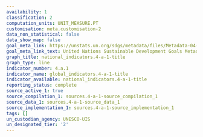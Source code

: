 ```yaml
---
availability: 1
classification: 2
computation_units: UNIT_MEASURE.PT
customisation: meta.customisation-2
data_non_statistical: false
data_show_map: false
goal_meta_link: https://unstats.un.org/sdgs/metadata/files/Metadata-04-0A-01.pdf
goal_meta_link_text: United Nations Sustainable Development Goals Metadata (pdf 210kB)
graph_title: national_indicators.4-a-1-title
graph_type: line
indicator_number: 4.a.1
indicator_name: global_indicators.4-a-1-title
indicator_available: national_indicators.4-a-1-title
reporting_status: complete
source_active_1: true
source_compilation_1: sources.4-a-1-source_compilation_1
source_data_1: sources.4-a-1-source_data_1
source_implementation_1: sources.4-a-1-source_implementation_1
tags: []
un_custodian_agency: UNESCO-UIS
un_designated_tier: '2'
---
```


